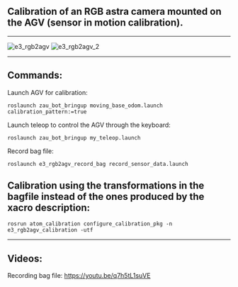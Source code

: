 ## Calibration of an RGB astra camera mounted on the AGV (sensor in motion calibration).
_______________________________

![e3_rgb2agv](https://user-images.githubusercontent.com/80167550/219379619-d4686598-b031-4169-87ab-eb876562a648.png)
![e3_rgb2agv_2](https://user-images.githubusercontent.com/80167550/219379671-8de664b2-4733-48cf-a07e-b18378186642.png)
_______________________________

## Commands:
Launch AGV for calibration:

    roslaunch zau_bot_bringup moving_base_odom.launch calibration_pattern:=true

Launch teleop to control the AGV through the keyboard:

    roslaunch zau_bot_bringup my_teleop.launch 

Record bag file:

    roslaunch e3_rgb2agv_record_bag record_sensor_data.launch

## Calibration using the transformations in the bagfile instead of the ones produced by the xacro description:

    rosrun atom_calibration configure_calibration_pkg -n e3_rgb2agv_calibration -utf
_______________________________

## Videos:
Recording bag file: https://youtu.be/q7h5tL1suVE
